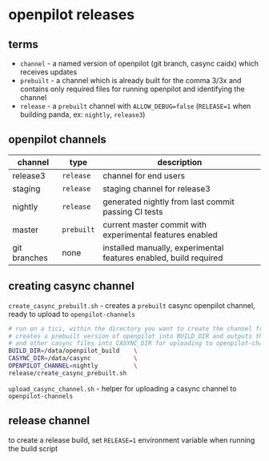 # openpilot releases


## terms

- `channel` - a named version of openpilot (git branch, casync caidx) which receives updates<br>
- `prebuilt` - a channel which is already built for the comma 3/3x and contains only required files for running openpilot and identifying the channel<br>
- `release` - a `prebuilt` channel with `ALLOW_DEBUG=false` (`RELEASE=1` when building panda, ex: `nightly`, `release3`)<br>


## openpilot channels

| channel      | type        | description                                                       |
| -----------  | ----------- | ----------                                                        |
| release3     | `release`   | channel for end users                                             |
| staging      | `release`   | staging channel for release3                                      |
| nightly      | `release`   | generated nightly from last commit passing CI tests               |
| master       | `prebuilt`  | current master commit with experimental features enabled          |
| git branches | none        | installed manually, experimental features enabled, build required |


## creating casync channel

`create_casync_prebuilt.sh` - creates a `prebuilt` casync openpilot channel, ready to upload to `openpilot-channels`

```bash
# run on a tici, within the directory you want to create the channel from.
# creates a prebuilt version of openpilot into BUILD_DIR and outputs the caidx
# and other casync files into CASYNC_DIR for uploading to openpilot-channels.
BUILD_DIR=/data/openpilot_build    \
CASYNC_DIR=/data/casync            \
OPENPILOT_CHANNEL=nightly          \
release/create_casync_prebuilt.sh
```

`upload_casync_channel.sh` - helper for uploading a casync channel to `openpilot-channels`


## release channel

to create a release build, set `RELEASE=1` environment variable when running the build script
